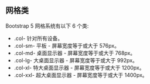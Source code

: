 ## 网格类

Bootstrap 5 网格系统有以下 6 个类:

- .col- 针对所有设备。
- .col-sm- 平板 - 屏幕宽度等于或大于 576px。
- .col-md- 桌面显示器 - 屏幕宽度等于或大于 768px。
- .col-lg- 大桌面显示器 - 屏幕宽度等于或大于 992px。
- .col-xl- 特大桌面显示器 - 屏幕宽度等于或大于 1200px。
- .col-xxl- 超大桌面显示器 - 屏幕宽度等于或大于 1400px。